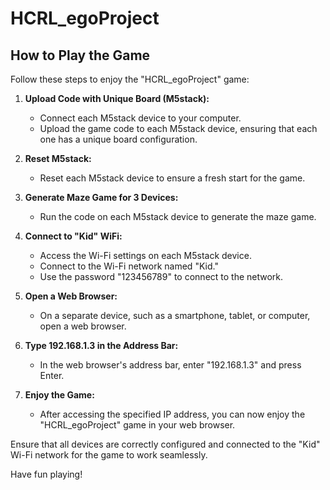 # HCRL_egoProject

## How to Play the Game

Follow these steps to enjoy the "HCRL_egoProject" game:

1. **Upload Code with Unique Board (M5stack):**
   - Connect each M5stack device to your computer.
   - Upload the game code to each M5stack device, ensuring that each one has a unique board configuration.

2. **Reset M5stack:**
   - Reset each M5stack device to ensure a fresh start for the game.

3. **Generate Maze Game for 3 Devices:**
   - Run the code on each M5stack device to generate the maze game.

4. **Connect to "Kid" WiFi:**
   - Access the Wi-Fi settings on each M5stack device.
   - Connect to the Wi-Fi network named "Kid."
   - Use the password "123456789" to connect to the network.

5. **Open a Web Browser:**
   - On a separate device, such as a smartphone, tablet, or computer, open a web browser.

6. **Type 192.168.1.3 in the Address Bar:**
   - In the web browser's address bar, enter "192.168.1.3" and press Enter.

7. **Enjoy the Game:**
   - After accessing the specified IP address, you can now enjoy the "HCRL_egoProject" game in your web browser.

Ensure that all devices are correctly configured and connected to the "Kid" Wi-Fi network for the game to work seamlessly.

Have fun playing!

